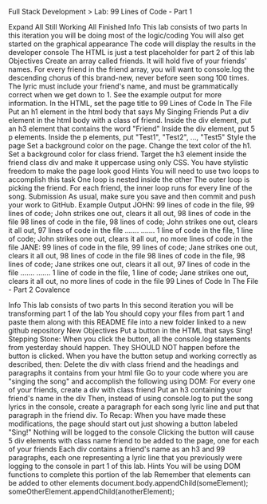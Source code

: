 
Full Stack Development > Lab: 99 Lines of Code - Part 1

Expand All
Still Working  All Finished
Info
This lab consists of two parts
In this iteration you will be doing most of the logic/coding
You will also get started on the graphical appearance
The code will display the results in the developer console
The HTML is just a test placeholder for part 2 of this lab
Objectives
Create an array called friends. It will hold five of your friends' names.
For every friend in the friend array, you will want to console.log the descending chorus of this brand-new, never before seen song 100 times. The lyric must include your friend's name, and must be grammatically correct when we get down to 1. See the example output for more information.
In the HTML, set the page title to 99 Lines of Code In The File
Put an h1 element in the html body that says My Singing Friends
Put a div element in the html body with a class of friend.
Inside the div element, put an h3 element that contains the word "Friend"
Inside the div element, put 5 p elements.
Inside the p elements, put "Test1", "Test2", ..., "Test5"
Style the page
Set a background color on the page.
Change the text color of the h1.
Set a background color for class friend.
Target the h3 element inside the friend class div and make it uppercase using only CSS.
You have stylistic freedom to make the page look good
Hints
You will need to use two loops to accomplish this task
One loop is nested inside the other
The outer loop is picking the friend. For each friend, the inner loop runs for every line of the song.
Submission
As usual, make sure you save and then commit and push your work to GitHub.
Example Output
JOHN:
99 lines of code in the file, 99 lines of code; John strikes one out, clears it all out, 98 lines of code in the file
98 lines of code in the file, 98 lines of code; John strikes one out, clears it all out, 97 lines of code in the file
.......
.......
1 line of code in the file, 1 line of code; John strikes one out, clears it all out, no more lines of code in the file
JANE:
99 lines of code in the file, 99 lines of code; Jane strikes one out, clears it all out, 98 lines of code in the file
98 lines of code in the file, 98 lines of code; Jane strikes one out, clears it all out, 97 lines of code in the file
.......
.......
1 line of code in the file, 1 line of code; Jane strikes one out, clears it all out, no more lines of code in the file
99 Lines of Code In The File - Part 2
Covalence

Info
This lab consists of two parts
In this second iteration you will be transforming part 1 of the lab
You should copy your files from part 1 and paste them along with this README file into a new folder linked to a new github repository
New Objectives
Put a button in the HTML that says Sing!
Stepping Stone: When you click the button, all the console.log statements from yesterday should happen. They SHOULD NOT happen before the button is clicked.
When you have the button setup and working correctly as described, then:
Delete the div with class friend and the headings and paragraphs it contains from your html file
Go to your code where you are "singing the song" and accomplish the following using DOM:
For every one of your friends, create a div with class friend
Put an h3 containing your friend's name in the div
Then, instead of using console.log to put the song lyrics in the console, create a paragraph for each song lyric line and put that paragraph in the friend div.
To Recap:
When you have made these modifications, the page should start out just showing a button labeled "Sing!"
Nothing will be logged to the console
Clicking the button will cause 5 div elements with class name friend to be added to the page, one for each of your friends
Each div contains a friend's name as an h3 and 99 paragraphs, each one representing a lyric line that you previously were logging to the console in part 1 of this lab.
Hints
You will be using DOM functions to complete this portion of the lab
Remember that elements can be added to other elements
document.body.appendChild(someElement);
someOtherElement.appendChild(anotherElement);
